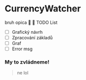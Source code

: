 # CurrencyWatcher
bruh opica 🦍 🦧
TODO List
- [ ] Grafický návrh 
- [ ] Zpracování základů
- [ ] Graf
- [ ] Error msg

### My to zvládneme!
> ne lol 
